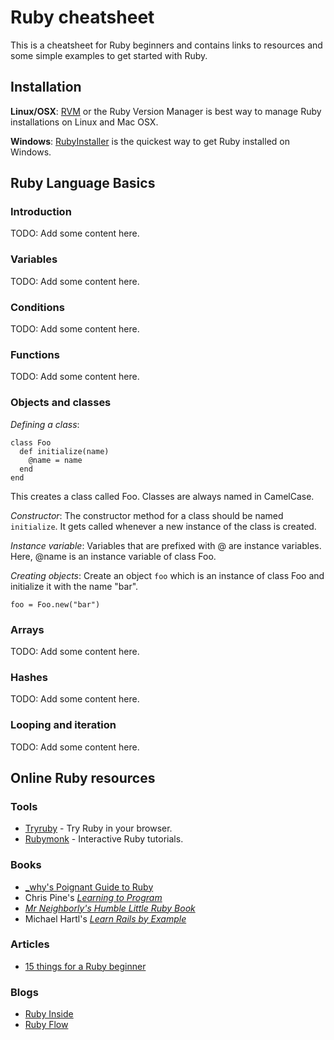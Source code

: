 
# Ruby cheatsheet

This is a cheatsheet for Ruby beginners and contains links to resources and
some simple examples to get started with Ruby.

## Installation

**Linux/OSX**: [RVM](https://rvm.io/rvm/install/) or the Ruby Version Manager
is best way to manage Ruby installations on Linux and Mac OSX.

**Windows**: [RubyInstaller](http://rubyinstaller.org/) is the quickest way to
get Ruby installed on Windows.
  

## Ruby Language Basics

### Introduction

TODO: Add some content here.

### Variables

TODO: Add some content here.

### Conditions 

TODO: Add some content here.

### Functions

TODO: Add some content here.

### Objects and classes

*Defining a class*:

    class Foo
      def initialize(name)
        @name = name
      end
    end

This creates a class called Foo. Classes are always named in CamelCase.

*Constructor*: The constructor method for a class should be named `initialize`.
It gets called whenever a new instance of the class is created.

*Instance variable*: Variables that are prefixed with @ are instance variables.
Here, @name is an instance variable of class Foo.

*Creating objects*: Create an object `foo` which is an instance of class Foo 
and initialize it with the name "bar".

    foo = Foo.new("bar")

### Arrays

TODO: Add some content here.

### Hashes

TODO: Add some content here.

### Looping and iteration

TODO: Add some content here.

## Online Ruby resources

### Tools

* [Tryruby](http://tryruby.org/) - Try Ruby in your browser.
* [Rubymonk](http://rubymonk.org/) - Interactive Ruby tutorials.

### Books

* [_why's Poignant Guide to Ruby](http://mislav.uniqpath.com/poignant-guide/)
* Chris Pine's [_Learning to Program_](http://pine.fm/LearnToProgram/)
* [_Mr Neighborly's Humble Little Ruby Book_](http://humblelittlerubybook.com/)
* Michael Hartl's [_Learn Rails by Example_](http://ruby.railstutorial.org/ruby-on-rails-tutorial-book)

### Articles

* [15 things for a Ruby beginner](http://www.jasimabasheer.com/posts/meta_introduction_to_ruby.html)

### Blogs

* [Ruby Inside](http://www.rubyinside.com/)
* [Ruby Flow](http://www.rubyflow.com/)
